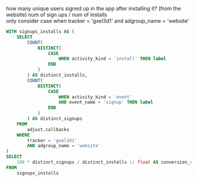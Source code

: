 how many unique users signed up in the app after installing it? (from the website)
num of sign ups / num of installs   
only consider case when tracker = 'gxel3d1' and adgroup_name = 'website'


```sql
WITH signups_installs AS (
	SELECT
		COUNT(
			DISTINCT(
				CASE
					WHEN activity_kind = 'install' THEN label
				END
			)
		) AS distinct_installs,
		COUNT(
			DISTINCT(
				CASE
					WHEN activity_kind = 'event'
					AND event_name = 'signup' THEN label
				END
			)
		) AS distinct_signups
	FROM
		adjust.callbacks
	WHERE
		tracker = 'gxel3d1'
		AND adgroup_name = 'website'
)
SELECT
	100 * distinct_signups / distinct_installs :: float AS conversion_rate
FROM
	signups_installs
```